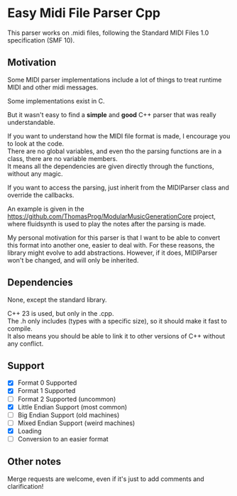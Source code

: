 # Easy Midi File Parser Cpp

This parser works on .midi files, following the Standard MIDI Files 1.0 specification (SMF 10).

## Motivation

Some MIDI parser implementations include a lot of things to treat runtime MIDI and other midi messages.

Some implementations exist in C.

But it wasn't easy to find a **simple** and **good** C++ parser that was really understandable.

If you want to understand how the MIDI file format is made, I encourage you to look at the code.\
There are no global variables, and even tho the parsing functions are in a class, there are no variable members.\
It means all the dependencies are given directly through the functions, without any magic.

If you want to access the parsing, just inherit from the MIDIParser class and override the callbacks.

An example is given in the https://github.com/ThomasProg/ModularMusicGenerationCore project, where fluidsynth is used to play the notes after the parsing is made.

My personal motivation for this parser is that I want to be able to convert this format into another one, easier to deal with. For these reasons, the library might evolve to add abstractions. However, if it does, MIDIParser won't be changed, and will only be inherited.

## Dependencies 

None, except the standard library.

C++ 23 is used, but only in the .cpp.\
The .h only includes <cstdint> (types with a specific size), so it should make it fast to compile.\
It also means you should be able to link it to other versions of C++ without any conflict.

## Support 

- [X] Format 0 Supported
- [X] Format 1 Supported
- [ ] Format 2 Supported (uncommon)
- [X] Little Endian Support (most common)
- [ ] Big Endian Support (old machines)
- [ ] Mixed Endian Support (weird machines)
- [x] Loading
- [ ] Conversion to an easier format

## Other notes

Merge requests are welcome, even if it's just to add comments and clarification!




